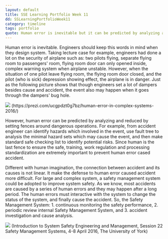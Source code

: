 ```yaml
---
layout: default
title: SSE Learning Portfolio Week 11
dd: SSLearningPortfolioWeek11
category: timeline
tags: portfolio
quote: Human error is inevitable but it can be predicted by analyzing and reduced in severial ways.
---
```


Human error is inevitable. Engineers should keep this words in mind when they design system. Taking lecture case for example, engineers had done a lot on the security of airplane such as: two pilots flying, separate flying room to passengers' room, flying room door can only opened inside, complex warning system when airplane unstable. However, when the situation of one pilot leave flying room, the flying room door closed, and the pilot (who is sick)  depression showing effect,  the airplane is in danger. Just as the following picture shows that though engineers set a lot of dampers besides cause and accident, the event also may happen when it goes through the dampers' bug hole. 

<img src="../img/post/chease.png">
(https://prezi.com/ucgpdzt0g7bz/human-error-in-complex-systems-2016/)

However, human error can be predicted by analyzing and reduced by setting fences around dangerous operations. For example, from accident engineer can identify hazards which involved in the event, use fault tree to analysis the minimal hazard sets which may cause the event, and then make standard safe checking list to identify potential risks. Since human is the last fence to ensure the safe, training, work regulation and processing standardization are extremely important to prevent human error cased accident. 

Different with human imagination, the connection between accident and its causes is not linear. It make the defense to human error caused accident more difficult. For large and complex system, a safety management system could be adopted to improve system safety. As we know, most accidents are caused by a series of human errors and they may happen after a long period.  The human errors must interactive with the system to change the status of the system, and finally cause the accident. So, the Safety Management System: 1. continuous monitoring the safety performance, 2. periodic review internal Safety Management System, and 3. accident investigation and cause analysis. 

<img src="../img/post/SMS.jpg">
(Introduction to System Safety Engineering and Management, 
Session 22 Safety Management Systems, 4-8 April 2016, The University of York)
